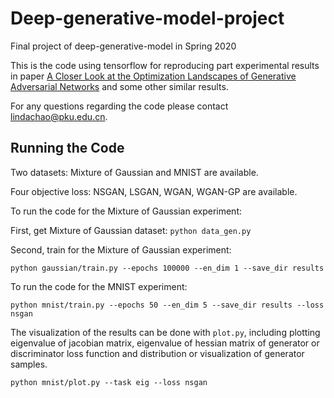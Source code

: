 # Deep-generative-model-project
Final project of deep-generative-model in Spring 2020

This is the code using tensorflow for reproducing part experimental results in paper [A Closer Look at the Optimization Landscapes of Generative Adversarial Networks](https://arxiv.org/abs/1906.04848) and some other similar results.

For any questions regarding the code please contact lindachao@pku.edu.cn.

## Running the Code
Two datasets: Mixture of Gaussian and MNIST are available.

Four objective loss: NSGAN, LSGAN, WGAN, WGAN-GP are available.

To run the code for the Mixture of Gaussian experiment:

First, get Mixture of Gaussian dataset:
`python data_gen.py`
  
Second, train for the Mixture of Gaussian experiment:

`python gaussian/train.py --epochs 100000 --en_dim 1 --save_dir results`

To run the code for the MNIST experiment:

`python mnist/train.py --epochs 50 --en_dim 5 --save_dir results --loss nsgan`

The visualization of the results can be done with `plot.py`, including plotting eigenvalue of jacobian matrix, eigenvalue of hessian matrix of generator or discriminator loss function and distribution or visualization of generator samples. 

`python mnist/plot.py --task eig --loss nsgan`
